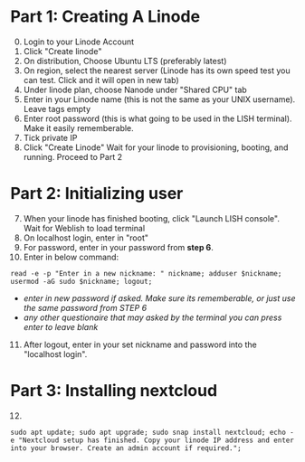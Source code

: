# Part 1: Creating A Linode

0. Login to your Linode Account
1. Click "Create linode"
2. On distribution, Choose Ubuntu LTS (preferably latest)
3. On region, select the nearest server (Linode has its own speed test you can test. Click and it will open in new tab)
4. Under linode plan, choose Nanode under "Shared CPU" tab
5. Enter in your Linode name (this is not the same as your UNIX username). Leave tags empty
6. Enter root password (this is what going to be used in the LISH terminal). Make it easily rememberable.
7. Tick private IP
8. Click "Create Linode"
Wait for your linode to provisioning, booting, and running. Proceed to Part 2

# Part 2: Initializing user

7. When your linode has finished booting, click "Launch LISH console". Wait for Weblish to load terminal
8. On localhost login, enter in "root"
9. For password, enter in your password from **step 6**.
10. Enter in below command: 
  ```
  read -e -p "Enter in a new nickname: " nickname; adduser $nickname; usermod -aG sudo $nickname; logout;
  ```
  - *enter in new password if asked. Make sure its rememberable, or just use the same password from STEP 6*
  - *any other questionaire that may asked by the terminal you can press enter to leave blank*

11. After logout, enter in your set nickname and password into the "localhost login".
  
# Part 3: Installing nextcloud

12. 
  ```
  sudo apt update; sudo apt upgrade; sudo snap install nextcloud; echo -e "Nextcloud setup has finished. Copy your linode IP address and enter into your browser. Create an admin account if required.";
  ```
